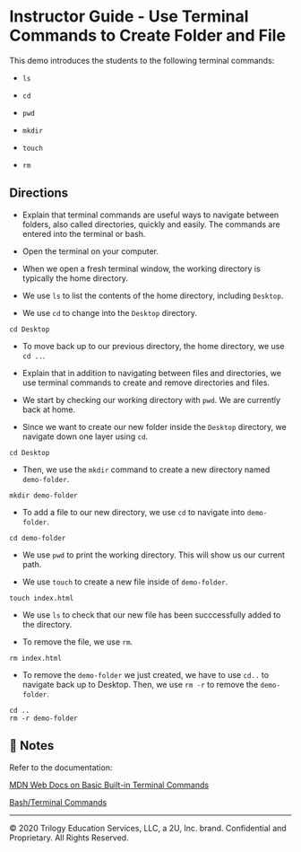 # Instructor Guide - Use Terminal Commands to Create Folder and File

This demo introduces the students to the following terminal commands:

* `ls`

* `cd` 

* `pwd`

* `mkdir` 

* `touch`

* `rm`

## Directions

* Explain that terminal commands are useful ways to navigate between folders, also called directories, quickly and easily. The commands are entered into the terminal or bash. 

* Open the terminal on your computer.

* When we open a fresh terminal window, the working directory is typically the home directory. 

* We use `ls` to list the contents of the home directory, including `Desktop`. 

* We use `cd` to change into the `Desktop` directory. 

```
cd Desktop
```

* To move back up to our previous directory, the home directory, we use `cd ..`. 

* Explain that in addition to navigating between files and directories, we use terminal commands to create and remove directories and files. 

* We start by checking our working directory with `pwd`. We are currently back at home.  

* Since we want to create our new folder inside the `Desktop` directory, we navigate down one layer using `cd`.

```
cd Desktop
```

* Then, we use the `mkdir` command to create a new directory named `demo-folder`.

```
mkdir demo-folder
```

* To add a file to our new directory, we use `cd` to navigate into `demo-folder`.

```
cd demo-folder
```

* We use `pwd` to print the working directory. This will show us our current path. 

* We use `touch` to create a new file inside of `demo-folder`.

```
touch index.html
```

* We use `ls` to check that our new file has been succcessfully added to the directory.

* To remove the file, we use `rm`.

```
rm index.html
```

* To remove the `demo-folder` we just created, we have to use `cd..` to navigate back up to Desktop. Then, we use `rm -r` to remove the `demo-folder`. 

```
cd ..
rm -r demo-folder
```

## 📝 Notes

Refer to the documentation: 

[MDN Web Docs on Basic Built-in Terminal Commands](https://developer.mozilla.org/en-US/docs/Learn/Tools_and_testing/Understanding_client-side_tools/Command_line#Basic_built-in_terminal_commands)

[Bash/Terminal Commands](bash-terminal-commands-cheatsheet.md)

---
 © 2020 Trilogy Education Services, LLC, a 2U, Inc. brand. Confidential and Proprietary. All Rights Reserved.
